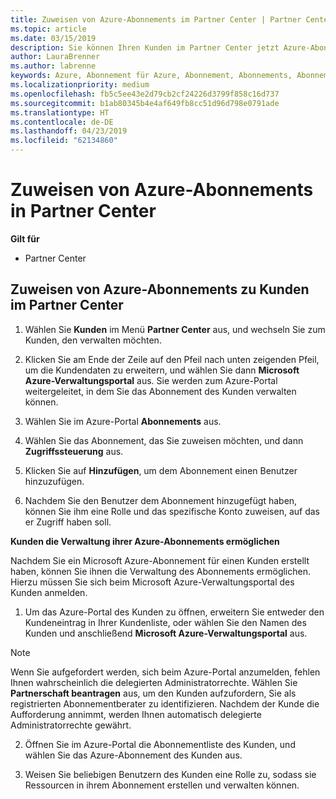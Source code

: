 ```yaml
---
title: Zuweisen von Azure-Abonnements im Partner Center | Partner Center
ms.topic: article
ms.date: 03/15/2019
description: Sie können Ihren Kunden im Partner Center jetzt Azure-Abonnements zuordnen. Ihre Kunden haben auch die Möglichkeit, die Abonnements selbst zu verwalten.
author: LauraBrenner
ms.author: labrenne
keywords: Azure, Abonnement für Azure, Abonnement, Abonnements, Abonnement zuweisen, Abonnement für Azure verwalten
ms.localizationpriority: medium
ms.openlocfilehash: fb5c5ee43e2d79cb2cf24226d3799f858c16d737
ms.sourcegitcommit: b1ab80345b4e4af649fb8cc51d96d798e0791ade
ms.translationtype: HT
ms.contentlocale: de-DE
ms.lasthandoff: 04/23/2019
ms.locfileid: "62134860"
---
```

# <a name="assign-azure-subscriptions-in-partner-center"></a>Zuweisen von Azure-Abonnements in Partner Center

**Gilt für**

-  Partner Center
 
## <a name="assign-azure-subcriptions-to-your-customers-in-partner-center"></a>Zuweisen von Azure-Abonnements zu Kunden im Partner Center

1. Wählen Sie **Kunden** im Menü **Partner Center** aus, und wechseln Sie zum Kunden, den verwalten möchten.

2.  Klicken Sie am Ende der Zeile auf den Pfeil nach unten zeigenden Pfeil, um die Kundendaten zu erweitern, und wählen Sie dann **Microsoft Azure-Verwaltungsportal** aus. Sie werden zum Azure-Portal weitergeleitet, in dem Sie das Abonnement des Kunden verwalten können. 

4. Wählen Sie im Azure-Portal **Abonnements** aus.

5. Wählen Sie das Abonnement, das Sie zuweisen möchten, und dann **Zugriffssteuerung** aus.

6. Klicken Sie auf **Hinzufügen**, um dem Abonnement einen Benutzer hinzuzufügen. 

7. Nachdem Sie den Benutzer dem Abonnement hinzugefügt haben, können Sie ihm eine Rolle und das spezifische Konto zuweisen, auf das er Zugriff haben soll. 

**Kunden die Verwaltung ihrer Azure-Abonnements ermöglichen**

Nachdem Sie ein Microsoft Azure-Abonnement für einen Kunden erstellt haben, können Sie ihnen die Verwaltung des Abonnements ermöglichen. Hierzu müssen Sie sich beim Microsoft Azure-Verwaltungsportal des Kunden anmelden. 

1.  Um das Azure-Portal des Kunden zu öffnen, erweitern Sie entweder den Kundeneintrag in Ihrer Kundenliste, oder wählen Sie den Namen des Kunden und anschließend **Microsoft Azure-Verwaltungsportal** aus.
    
> [!NOTE]  
> Wenn Sie aufgefordert werden, sich beim Azure-Portal anzumelden, fehlen Ihnen wahrscheinlich die delegierten Administratorrechte. Wählen Sie **Partnerschaft beantragen** aus, um den Kunden aufzufordern, Sie als registrierten Abonnementberater zu identifizieren. Nachdem der Kunde die Aufforderung annimmt, werden Ihnen automatisch delegierte Administratorrechte gewährt. 

2.  Öffnen Sie im Azure-Portal die Abonnementliste des Kunden, und wählen Sie das Azure-Abonnement des Kunden aus.

3.  Weisen Sie beliebigen Benutzern des Kunden eine Rolle zu, sodass sie Ressourcen in ihrem Abonnement erstellen und verwalten können.



